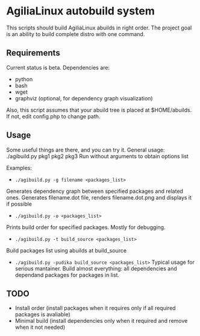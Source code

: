 AgiliaLinux autobuild system
============================

This scripts should build AgiliaLinux abuilds in right order. The project goal is an ability to build complete distro with one command.

Requirements
------------
Current status is beta. Dependencies are:
* python
* bash
* wget
* graphviz (optional, for dependency graph visualization)

Also, this script assumes that your abuild tree is placed at $HOME/abuilds. If not, edit config.php to change path.

Usage
-----
Some useful things are there, and you can try it. General usage: ./agibuild.py pkg1 pkg2 pkg3
Run without arguments to obtain options list

Examples:
* `./agibuild.py -g filename <packages_list>`

Generates dependency graph between specified packages and related ones. Generates filename.dot file, renders filename.dot.png and displays it if possible
* `./agibuild.py -o <packages_list>`

Prints build order for specified packages. Mostly for debugging.
* `./agibuild.py -t build_source <packages_list>`

Build packages list using abuilds at build_source

* `./agibuild.py -pudika build_source <packages_list>`
Typical usage for serious mantainer. Build almost everything: all dependencies and dependand packages for packages in list.

TODO
-----
* Install order (install packages when it requires only if all required packages is avaliable)
* Minimal build (install dependencies only when it required and remove when it not needed)
